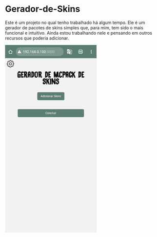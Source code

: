 # Gerador-de-Skins
Este é um projeto no qual tenho trabalhado há algum tempo.
Ele é um gerador de pacotes de skins simples que, para mim, tem sido o mais funcional e intuitivo.
Ainda estou trabalhando nele e pensando em outros recursos que poderia adicionar.



<img src="app/.0_0/Tela.png" alt="Descrição da imagem" width="300">
